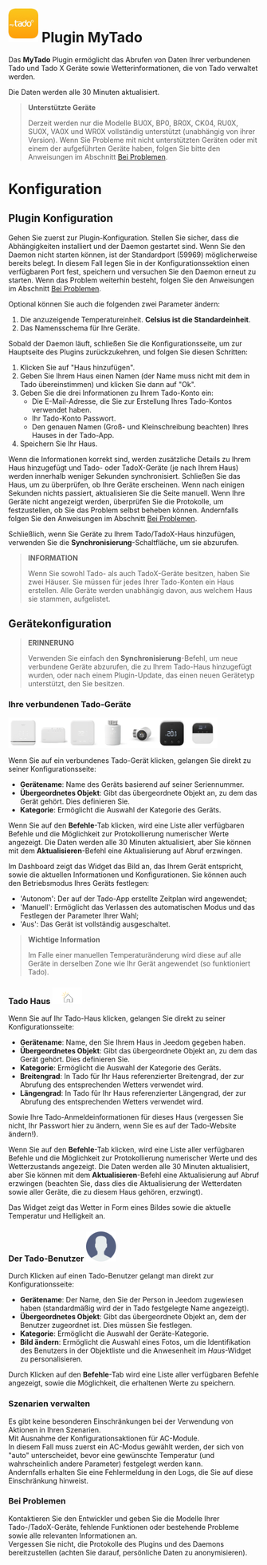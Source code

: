 # <img src="../images/MyTado_icon.png" width="60"/> Plugin MyTado

Das **MyTado** Plugin ermöglicht das Abrufen von Daten Ihrer verbundenen Tado und Tado X Geräte sowie Wetterinformationen, die von Tado verwaltet werden.

Die Daten werden alle 30 Minuten aktualisiert.

>**Unterstützte Geräte**
>
>Derzeit werden nur die Modelle BU0X, BP0, BR0X, CK04, RU0X, SU0X, VA0X und WR0X vollständig unterstützt (unabhängig von ihrer Version).
>Wenn Sie Probleme mit nicht unterstützten Geräten oder mit einem der aufgeführten Geräte haben, folgen Sie bitte den Anweisungen im Abschnitt [Bei Problemen](#bei-problemen).

# Konfiguration

## Plugin Konfiguration

Gehen Sie zuerst zur Plugin-Konfiguration.
Stellen Sie sicher, dass die Abhängigkeiten installiert und der Daemon gestartet sind.
Wenn Sie den Daemon nicht starten können, ist der Standardport (59969) möglicherweise bereits belegt.
In diesem Fall legen Sie in der Konfigurationssektion einen verfügbaren Port fest, speichern und versuchen Sie den Daemon erneut zu starten.
Wenn das Problem weiterhin besteht, folgen Sie den Anweisungen im Abschnitt [Bei Problemen](#bei-problemen).

Optional können Sie auch die folgenden zwei Parameter ändern:
1. Die anzuzeigende Temperatureinheit. **Celsius ist die Standardeinheit**.
2. Das Namensschema für Ihre Geräte.

Sobald der Daemon läuft, schließen Sie die Konfigurationsseite, um zur Hauptseite des Plugins zurückzukehren, und folgen Sie diesen Schritten:
1. Klicken Sie auf "Haus hinzufügen".
2. Geben Sie Ihrem Haus einen Namen (der Name muss nicht mit dem in Tado übereinstimmen) und klicken Sie dann auf "Ok".
3. Geben Sie die drei Informationen zu Ihrem Tado-Konto ein:
    - Die E-Mail-Adresse, die Sie zur Erstellung Ihres Tado-Kontos verwendet haben.
    - Ihr Tado-Konto Passwort.
    - Den genauen Namen (Groß- und Kleinschreibung beachten) Ihres Hauses in der Tado-App.
4. Speichern Sie Ihr Haus.

Wenn die Informationen korrekt sind, werden zusätzliche Details zu Ihrem Haus hinzugefügt und Tado- oder TadoX-Geräte (je nach Ihrem Haus) werden innerhalb weniger Sekunden synchronisiert.
Schließen Sie das Haus, um zu überprüfen, ob Ihre Geräte erscheinen.
Wenn nach einigen Sekunden nichts passiert, aktualisieren Sie die Seite manuell.
Wenn Ihre Geräte nicht angezeigt werden, überprüfen Sie die Protokolle, um festzustellen, ob Sie das Problem selbst beheben können.
Andernfalls folgen Sie den Anweisungen im Abschnitt [Bei Problemen](#bei-problemen).

Schließlich, wenn Sie Geräte zu Ihrem Tado/TadoX-Haus hinzufügen, verwenden Sie die **Synchronisierung**-Schaltfläche, um sie abzurufen.

>**INFORMATION**
>
>Wenn Sie sowohl Tado- als auch TadoX-Geräte besitzen, haben Sie zwei Häuser. Sie müssen für jedes Ihrer Tado-Konten ein Haus erstellen.
>Alle Geräte werden unabhängig davon, aus welchem Haus sie stammen, aufgelistet.

## Gerätekonfiguration

>**ERINNERUNG**
>
>Verwenden Sie einfach den **Synchronisierung**-Befehl, um neue verbundene Geräte abzurufen, die zu Ihrem Tado-Haus hinzugefügt wurden, oder nach einem Plugin-Update, das einen neuen Gerätetyp unterstützt, den Sie besitzen.

### Ihre verbundenen Tado-Geräte
<img src="../images/WR0X.png" width="60"/><img src="../images/BU0X.png" width="60"/><img src="../images/RU0X.png" width="60"/><img src="../images/VA0X.png" width="60"/><img src="../images/VA04.png" width="60"/><img src="../images/RU04.png" width="60"/><img src="../images/CK04.png" width="60"/>

Wenn Sie auf ein verbundenes Tado-Gerät klicken, gelangen Sie direkt zu seiner Konfigurationsseite:

- **Gerätename**: Name des Geräts basierend auf seiner Seriennummer.
- **Übergeordnetes Objekt**: Gibt das übergeordnete Objekt an, zu dem das Gerät gehört. Dies definieren Sie.
- **Kategorie**: Ermöglicht die Auswahl der Kategorie des Geräts.

Wenn Sie auf den **Befehle**-Tab klicken, wird eine Liste aller verfügbaren Befehle und die Möglichkeit zur Protokollierung numerischer Werte angezeigt.
Die Daten werden alle 30 Minuten aktualisiert, aber Sie können mit dem **Aktualisieren**-Befehl eine Aktualisierung auf Abruf erzwingen.

Im Dashboard zeigt das Widget das Bild an, das Ihrem Gerät entspricht, sowie die aktuellen Informationen und Konfigurationen.
Sie können auch den Betriebsmodus Ihres Geräts festlegen:
- 'Autonom': Der auf der Tado-App erstellte Zeitplan wird angewendet;
- 'Manuell': Ermöglicht das Verlassen des automatischen Modus und das Festlegen der Parameter Ihrer Wahl;
- 'Aus': Das Gerät ist vollständig ausgeschaltet.

>**Wichtige Information**
>
>Im Falle einer manuellen Temperaturänderung wird diese auf alle Geräte in derselben Zone wie Ihr Gerät angewendet (so funktioniert Tado).

### Tado Haus <img src="../images/HomeEq.svg" width="60"/>

Wenn Sie auf Ihr Tado-Haus klicken, gelangen Sie direkt zu seiner Konfigurationsseite:

- **Gerätename**: Name, den Sie Ihrem Haus in Jeedom gegeben haben.
- **Übergeordnetes Objekt**: Gibt das übergeordnete Objekt an, zu dem das Gerät gehört. Dies definieren Sie.
- **Kategorie**: Ermöglicht die Auswahl der Kategorie des Geräts.
- **Breitengrad**: In Tado für Ihr Haus referenzierter Breitengrad, der zur Abrufung des entsprechenden Wetters verwendet wird.
- **Längengrad**: In Tado für Ihr Haus referenzierter Längengrad, der zur Abrufung des entsprechenden Wetters verwendet wird.

Sowie Ihre Tado-Anmeldeinformationen für dieses Haus (vergessen Sie nicht, Ihr Passwort hier zu ändern, wenn Sie es auf der Tado-Website ändern!).

Wenn Sie auf den **Befehle**-Tab klicken, wird eine Liste aller verfügbaren Befehle und die Möglichkeit zur Protokollierung numerischer Werte und des Wetterzustands angezeigt.
Die Daten werden alle 30 Minuten aktualisiert, aber Sie können mit dem **Aktualisieren**-Befehl eine Aktualisierung auf Abruf erzwingen (beachten Sie, dass dies die Aktualisierung der Wetterdaten sowie aller Geräte, die zu diesem Haus gehören, erzwingt).

Das Widget zeigt das Wetter in Form eines Bildes sowie die aktuelle Temperatur und Helligkeit an.

### Der Tado-Benutzer <img src="../images/MyTado_user.png" width="60"/>  

Durch Klicken auf einen Tado-Benutzer gelangt man direkt zur Konfigurationsseite:  
- **Gerätename**: Der Name, den Sie der Person in Jeedom zugewiesen haben (standardmäßig wird der in Tado festgelegte Name angezeigt).  
- **Übergeordnetes Objekt**: Gibt das übergeordnete Objekt an, dem der Benutzer zugeordnet ist. Dies müssen Sie festlegen.  
- **Kategorie**: Ermöglicht die Auswahl der Geräte-Kategorie.  
- **Bild ändern**: Ermöglicht die Auswahl eines Fotos, um die Identifikation des Benutzers in der Objektliste und die Anwesenheit im *Haus*-Widget zu personalisieren.

Durch Klicken auf den **Befehle**-Tab wird eine Liste aller verfügbaren Befehle angezeigt, sowie die Möglichkeit, die erhaltenen Werte zu speichern.  

### Szenarien verwalten

Es gibt keine besonderen Einschränkungen bei der Verwendung von Aktionen in Ihren Szenarien.  
Mit Ausnahme der Konfigurationsaktionen für AC-Module.  
In diesem Fall muss zuerst ein AC-Modus gewählt werden, der sich von "auto" unterscheidet, bevor eine gewünschte Temperatur (und wahrscheinlich andere Parameter) festgelegt werden kann.  
Andernfalls erhalten Sie eine Fehlermeldung in den Logs, die Sie auf diese Einschränkung hinweist.

### Bei Problemen

Kontaktieren Sie den Entwickler und geben Sie die Modelle Ihrer Tado-/TadoX-Geräte, fehlende Funktionen oder bestehende Probleme sowie alle relevanten Informationen an.  
Vergessen Sie nicht, die Protokolle des Plugins und des Daemons bereitzustellen (achten Sie darauf, persönliche Daten zu anonymisieren).
